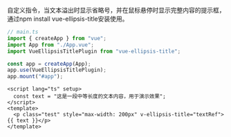 自定义指令，当文本溢出时显示省略号，并在鼠标悬停时显示完整内容的提示框，通过npm install vue-ellipsis-title安装使用。

```ts
// main.ts
import { createApp } from "vue";
import App from "./App.vue";
import VueEllipsisTitlePlugin from "vue-ellipsis-title";

const app = createApp(App);
app.use(VueEllipsisTitlePlugin);
app.mount("#app");
```
```vue
<script lang="ts" setup>
  const text = "这是一段中等长度的文本内容，用于演示效果";
</script>
<template>
  <p class="test" style="max-width: 200px" v-ellipsis-title="textRef">{{ text }}</p>
</template>
```

